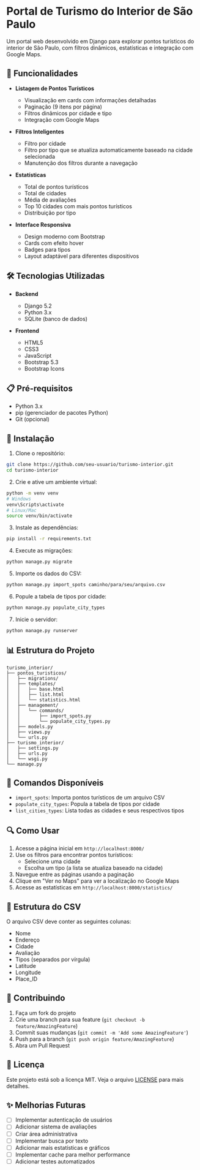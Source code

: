 # Portal de Turismo do Interior de São Paulo

Um portal web desenvolvido em Django para explorar pontos turísticos do interior de São Paulo, com filtros dinâmicos, estatísticas e integração com Google Maps.

## 🚀 Funcionalidades

- **Listagem de Pontos Turísticos**
  - Visualização em cards com informações detalhadas
  - Paginação (9 itens por página)
  - Filtros dinâmicos por cidade e tipo
  - Integração com Google Maps

- **Filtros Inteligentes**
  - Filtro por cidade
  - Filtro por tipo que se atualiza automaticamente baseado na cidade selecionada
  - Manutenção dos filtros durante a navegação

- **Estatísticas**
  - Total de pontos turísticos
  - Total de cidades
  - Média de avaliações
  - Top 10 cidades com mais pontos turísticos
  - Distribuição por tipo

- **Interface Responsiva**
  - Design moderno com Bootstrap
  - Cards com efeito hover
  - Badges para tipos
  - Layout adaptável para diferentes dispositivos

## 🛠️ Tecnologias Utilizadas

- **Backend**
  - Django 5.2
  - Python 3.x
  - SQLite (banco de dados)

- **Frontend**
  - HTML5
  - CSS3
  - JavaScript
  - Bootstrap 5.3
  - Bootstrap Icons

## 📋 Pré-requisitos

- Python 3.x
- pip (gerenciador de pacotes Python)
- Git (opcional)

## 🔧 Instalação

1. Clone o repositório:
```bash
git clone https://github.com/seu-usuario/turismo-interior.git
cd turismo-interior
```

2. Crie e ative um ambiente virtual:
```bash
python -m venv venv
# Windows
venv\Scripts\activate
# Linux/Mac
source venv/bin/activate
```

3. Instale as dependências:
```bash
pip install -r requirements.txt
```

4. Execute as migrações:
```bash
python manage.py migrate
```

5. Importe os dados do CSV:
```bash
python manage.py import_spots caminho/para/seu/arquivo.csv
```

6. Popule a tabela de tipos por cidade:
```bash
python manage.py populate_city_types
```

7. Inicie o servidor:
```bash
python manage.py runserver
```

## 📊 Estrutura do Projeto

```
turismo_interior/
├── pontos_turisticos/
│   ├── migrations/
│   ├── templates/
│   │   ├── base.html
│   │   ├── list.html
│   │   └── statistics.html
│   ├── management/
│   │   └── commands/
│   │       ├── import_spots.py
│   │       └── populate_city_types.py
│   ├── models.py
│   ├── views.py
│   └── urls.py
├── turismo_interior/
│   ├── settings.py
│   ├── urls.py
│   └── wsgi.py
└── manage.py
```

## 🎯 Comandos Disponíveis

- `import_spots`: Importa pontos turísticos de um arquivo CSV
- `populate_city_types`: Popula a tabela de tipos por cidade
- `list_cities_types`: Lista todas as cidades e seus respectivos tipos

## 🔍 Como Usar

1. Acesse a página inicial em `http://localhost:8000/`
2. Use os filtros para encontrar pontos turísticos:
   - Selecione uma cidade
   - Escolha um tipo (a lista se atualiza baseado na cidade)
3. Navegue entre as páginas usando a paginação
4. Clique em "Ver no Maps" para ver a localização no Google Maps
5. Acesse as estatísticas em `http://localhost:8000/statistics/`

## 📝 Estrutura do CSV

O arquivo CSV deve conter as seguintes colunas:
- Nome
- Endereço
- Cidade
- Avaliação
- Tipos (separados por vírgula)
- Latitude
- Longitude
- Place_ID

## 🤝 Contribuindo

1. Faça um fork do projeto
2. Crie uma branch para sua feature (`git checkout -b feature/AmazingFeature`)
3. Commit suas mudanças (`git commit -m 'Add some AmazingFeature'`)
4. Push para a branch (`git push origin feature/AmazingFeature`)
5. Abra um Pull Request

## 📄 Licença

Este projeto está sob a licença MIT. Veja o arquivo [LICENSE](LICENSE) para mais detalhes.

## ✨ Melhorias Futuras

- [ ] Implementar autenticação de usuários
- [ ] Adicionar sistema de avaliações
- [ ] Criar área administrativa
- [ ] Implementar busca por texto
- [ ] Adicionar mais estatísticas e gráficos
- [ ] Implementar cache para melhor performance
- [ ] Adicionar testes automatizados 